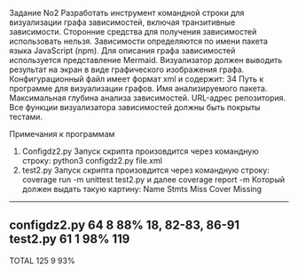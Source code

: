Задание No2
Разработать инструмент командной строки для визуализации графа зависимостей, включая транзитивные зависимости. Сторонние средства для получения зависимостей использовать нельзя.
Зависимости определяются по имени пакета языка JavaScript (npm). Для описания графа зависимостей используется представление Mermaid. Визуализатор должен выводить результат на экран в виде графического изображения графа.
Конфигурационный файл имеет формат xml и содержит: 34
Путь к программе для визуализации графов. Имя анализируемого пакета.
Максимальная глубина анализа зависимостей. URL-адрес репозитория.
Все функции визуализатора зависимостей должны быть покрыты тестами.


Примечания к программам
1) Configdz2.py
Запуск скрипта произовдится через командную строку:
python3 configdz2.py file.xml
2) test2.py
Запуск скрипта произовдится через командную строку:
coverage run -m unittest test2.py
и далее 
coverage report -m 
Который должен выдать такую картину:
Name           Stmts   Miss  Cover   Missing
--------------------------------------------
configdz2.py      64      8    88%   18, 82-83, 86-91
test2.py          61      1    98%   119
--------------------------------------------
TOTAL            125      9    93%








